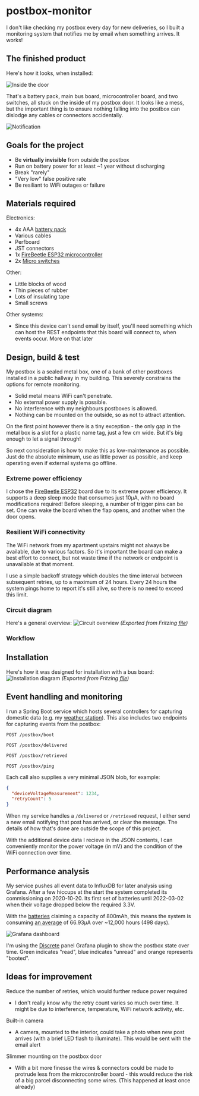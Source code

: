 # postbox-monitor
I don't like checking my postbox every day for new deliveries, so I built a monitoring system that notifies me by email when something arrives. It works!

## The finished product
Here's how it looks, when installed:

![Inside the door](images/door-inside-angle.jpeg "Inside the door")

That's a battery pack, main bus board, microcontroller board, and two switches, all stuck on the inside of my postbox door. It looks like a mess, but the important thing is to ensure nothing falling into the postbox can dislodge any cables or connectors accidentally.

![Notification](images/notification.jpg "The resulting email")

## Goals for the project
 * Be **virtually invisible** from outside the postbox
 * Run on battery power for at least ~1 year without discharging
 * Break "rarely"
 * "Very low" false positive rate 
 * Be resiliant to WiFi outages or failure

## Materials required
Electronics:
* 4x AAA [battery pack](https://www.amazon.de/-/en/gp/product/B077P186ZN/ref=ppx_yo_dt_b_search_asin_title?ie=UTF8&psc=1) 
* Various cables
* Perfboard
* JST connectors
* 1x [FireBeetle ESP32 microcontroller](https://www.amazon.de/-/en/gp/product/B075CV6GR4/ref=ppx_yo_dt_b_search_asin_title?ie=UTF8&psc=1)
* 2x [Micro switches](https://www.amazon.de/gp/product/B07YDFH7H3/ref=ppx_yo_dt_b_asin_title_o02_s01?ie=UTF8&psc=1)

Other:
* Little blocks of wood
* Thin pieces of rubber
* Lots of insulating tape
* Small screws

Other systems:
* Since this device can't send email by itself, you'll need something which can host the REST endpoints that this board will connect to, when events occur. More on that later 

## Design, build & test
My postbox is a sealed metal box, one of a bank of other postboxes installed in a public hallway in my building. This severely constrains the options for remote monitoring.
* Solid metal means WiFi can't penetrate.
* No external power supply is possible.
* No interference with my neighbours postboxes is allowed.
* Nothing can be mounted on the outside, so as not to attract attention.

On the first point however there is a tiny exception - the only gap in the metal box is a slot for a plastic name tag, just a few cm wide. But it's big enough to let a signal through!

So next consideration is how to make this as low-maintenance as possible. Just do the absolute minimum, use as little power as possible, and keep operating even if external systems go offline.

### Extreme power efficiency
I chose the [FireBeetle ESP32](https://www.dfrobot.com/product-1590.html) board due to its extreme power efficiency. It supports a deep sleep mode that consumes just 10μA, with no board modifications required! Before sleeping, a number of trigger pins can be set. One can wake the board when the flap opens, and another when the door opens.

### Resilient WiFi connectivity
The WiFi network from my apartment upstairs might not always be available, due to various factors. So it's important the board can make a best effort to connect, but not waste time if the network or endpoint is unavailable at that moment.

I use a simple backoff strategy which doubles the time interval between subsequent retries, up to a maximum of 24 hours. Every 24 hours the system pings home to report it's still alive, so there is no need to exceed this limit.

### Circuit diagram
Here's a general overview:
![Circuit overview](images/postbox-monitor_bb.png "Circuit overview")
<i>(Exported from Fritzing [file](images/postbox-monitor.fzz))</i>

### Workflow


## Installation
Here's how it was designed for installation with a bus board:
![Installation diagram](images/real-installation_bb.png "Installation diagram")
<i>(Exported from Fritzing [file](images/real-installation.fzz))</i>

## Event handling and monitoring
I run a Spring Boot service which hosts several controllers for capturing domestic data (e.g. my [weather station](https://github.com/skhg/weather-station)). This also includes two endpoints for capturing events from the postbox:

`POST /postbox/boot`

`POST /postbox/delivered`

`POST /postbox/retrieved`

`POST /postbox/ping`

Each call also supplies a very minimal JSON blob, for example:

```json
{
  "deviceVoltageMeasurement": 1234,
  "retryCount": 5
}
```

When my service handles a `/delivered` or `/retrieved` request, I either send a new email notifying that post has arrived, or clear the message. The details of how that's done are outside the scope of this project.  

With the additional device data I recieve in the JSON contents, I can conveniently monitor the power voltage (in mV) and the condition of the WiFi connection over time.

## Performance analysis
My service pushes all event data to InfluxDB for later analysis using Grafana. After a few hiccups at the start the system completed its commissioning on 2020-10-20. Its first set of batteries until 2022-03-02 when their voltage dropped below the required 3.3V.

With the [batteries](https://www.amazon.de/-/en/gp/product/B007B9NXAC/ref=ppx_yo_dt_b_search_asin_title?ie=UTF8&psc=1) claiming a capacity of 800mAh, this means the system is consuming [an average](https://www.omnicalculator.com/other/battery-life) of 66.93µA over ~12,000 hours (498 days).

![Grafana dashboard](images/grafana-1yr.png "Grafana dashboard")

I'm using the [Discrete](https://grafana.com/grafana/plugins/natel-discrete-panel/) panel Grafana plugin to show the postbox state over time. Green indicates "read", blue indicates "unread" and orange represents "booted".

## Ideas for improvement

Reduce the number of retries, which would further reduce power required
*  I don't really know why the retry count varies so much over time. It might be due to interference, temperature, WiFi network activity, etc.

Built-in camera
* A camera, mounted to the interior, could take a photo when new post arrives (with a brief LED flash to illuminate). This would be sent with the email alert

Slimmer mounting on the postbox door
* With a bit more finesse the wires & connectors could be made to protrude less from the microcontroller board - this would reduce the risk of a big parcel disconnecting some wires. (This happened at least once already)